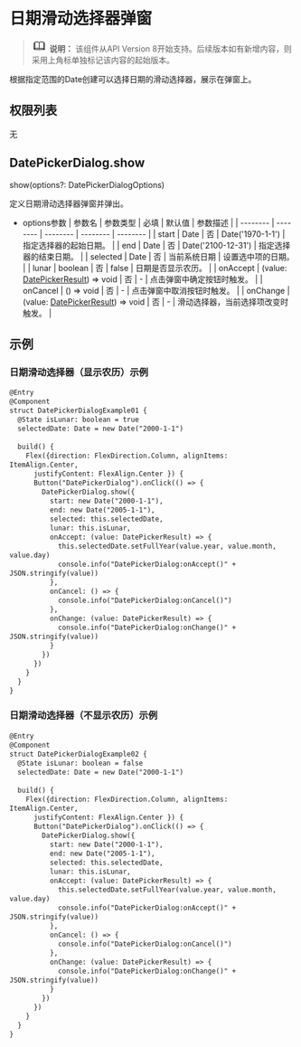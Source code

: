 # 日期滑动选择器弹窗

> ![icon-note.gif](public_sys-resources/icon-note.gif) **说明：**
> 该组件从API Version 8开始支持。后续版本如有新增内容，则采用上角标单独标记该内容的起始版本。

根据指定范围的Date创建可以选择日期的滑动选择器，展示在弹窗上。

## 权限列表

无

## DatePickerDialog.show

show(options?: DatePickerDialogOptions)

定义日期滑动选择器弹窗并弹出。

- options参数
  | 参数名 | 参数类型 | 必填 | 默认值 | 参数描述 |
  | -------- | -------- | -------- | -------- | -------- |
  | start | Date | 否 | Date('1970-1-1') | 指定选择器的起始日期。 |
  | end | Date | 否 | Date('2100-12-31') | 指定选择器的结束日期。 |
  | selected | Date | 否 | 当前系统日期 | 设置选中项的日期。 |
  | lunar | boolean | 否 | false | 日期是否显示农历。 |
  | onAccept | (value: [DatePickerResult](ts-basic-components-datepicker.md#DatePickerResult对象说明)) => void | 否 | - | 点击弹窗中确定按钮时触发。 |
  | onCancel | () => void | 否 | - | 点击弹窗中取消按钮时触发。 |
  | onChange | (value: [DatePickerResult](ts-basic-components-datepicker.md#DatePickerResult对象说明)) => void | 否 | - | 滑动选择器，当前选择项改变时触发。 |

## 示例

### 日期滑动选择器（显示农历）示例
```
@Entry
@Component
struct DatePickerDialogExample01 {
  @State isLunar: boolean = true
  selectedDate: Date = new Date("2000-1-1")

  build() {
    Flex({direction: FlexDirection.Column, alignItems: ItemAlign.Center,
      justifyContent: FlexAlign.Center }) {
      Button("DatePickerDialog").onClick(() => {
        DatePickerDialog.show({
          start: new Date("2000-1-1"),
          end: new Date("2005-1-1"),
          selected: this.selectedDate,
          lunar: this.isLunar,
          onAccept: (value: DatePickerResult) => {
            this.selectedDate.setFullYear(value.year, value.month, value.day)
            console.info("DatePickerDialog:onAccept()" + JSON.stringify(value))
          },
          onCancel: () => {
            console.info("DatePickerDialog:onCancel()")
          },
          onChange: (value: DatePickerResult) => {
            console.info("DatePickerDialog:onChange()" + JSON.stringify(value))
          }
        })
      })
    }
  }
}
```
### 日期滑动选择器（不显示农历）示例
```
@Entry
@Component
struct DatePickerDialogExample02 {
  @State isLunar: boolean = false
  selectedDate: Date = new Date("2000-1-1")

  build() {
    Flex({direction: FlexDirection.Column, alignItems: ItemAlign.Center,
      justifyContent: FlexAlign.Center }) {
      Button("DatePickerDialog").onClick(() => {
        DatePickerDialog.show({
          start: new Date("2000-1-1"),
          end: new Date("2005-1-1"),
          selected: this.selectedDate,
          lunar: this.isLunar,
          onAccept: (value: DatePickerResult) => {
            this.selectedDate.setFullYear(value.year, value.month, value.day)
            console.info("DatePickerDialog:onAccept()" + JSON.stringify(value))
          },
          onCancel: () => {
            console.info("DatePickerDialog:onCancel()")
          },
          onChange: (value: DatePickerResult) => {
            console.info("DatePickerDialog:onChange()" + JSON.stringify(value))
          }
        })
      })
    }
  }
}
```
